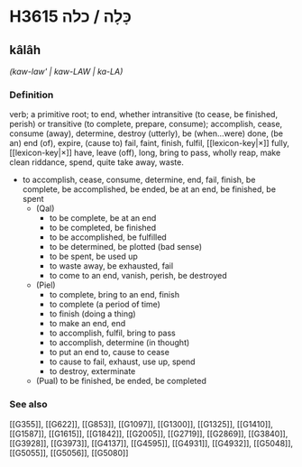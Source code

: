 # H3615 כָּלָה / כלה

## kâlâh

_(kaw-law' | kaw-LAW | ka-LA)_

### Definition

verb; a primitive root; to end, whether intransitive (to cease, be finished, perish) or transitive (to complete, prepare, consume); accomplish, cease, consume (away), determine, destroy (utterly), be (when...were) done, (be an) end (of), expire, (cause to) fail, faint, finish, fulfil, [[lexicon-key|×]] fully, [[lexicon-key|×]] have, leave (off), long, bring to pass, wholly reap, make clean riddance, spend, quite take away, waste.

- to accomplish, cease, consume, determine, end, fail, finish, be complete, be accomplished, be ended, be at an end, be finished, be spent
    - (Qal)
        - to be complete, be at an end
        - to be completed, be finished
        - to be accomplished, be fulfilled
        - to be determined, be plotted (bad sense)
        - to be spent, be used up
        - to waste away, be exhausted, fail
        - to come to an end, vanish, perish, be destroyed
    - (Piel)
        - to complete, bring to an end, finish
        - to complete (a period of time)
        - to finish (doing a thing)
        - to make an end, end
        - to accomplish, fulfil, bring to pass
        - to accomplish, determine (in thought)
        - to put an end to, cause to cease
        - to cause to fail, exhaust, use up, spend
        - to destroy, exterminate
    - (Pual) to be finished, be ended, be completed
### See also

[[G355]], [[G622]], [[G853]], [[G1097]], [[G1300]], [[G1325]], [[G1410]], [[G1587]], [[G1615]], [[G1842]], [[G2005]], [[G2719]], [[G2869]], [[G3840]], [[G3928]], [[G3973]], [[G4137]], [[G4595]], [[G4931]], [[G4932]], [[G5048]], [[G5055]], [[G5056]], [[G5080]]

